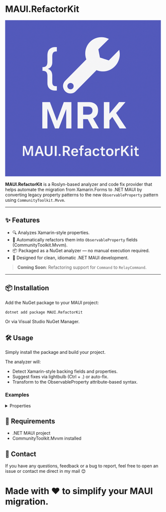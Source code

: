 # MAUI.RefactorKit

![Logo](assets/banner.png)

**MAUI.RefactorKit** is a Roslyn-based analyzer and code fix provider that helps automate the migration from Xamarin.Forms to .NET MAUI by converting legacy property patterns to the new `ObservableProperty` pattern using `CommunityToolkit.Mvvm`.

---

## ✨ Features

- 🔍 Analyzes Xamarin-style properties.
- 🔧 Automatically refactors them into `ObservableProperty` fields (CommunityToolkit.Mvvm).
- 📦 Packaged as a NuGet analyzer — no manual execution required.
- 🧠 Designed for clean, idiomatic .NET MAUI development.

> **Coming Soon**: Refactoring support for `Command` to `RelayCommand`.

---

## 📦 Installation

Add the NuGet package to your MAUI project:

```bash
dotnet add package MAUI.RefactorKit
```
Or via Visual Studio NuGet Manager.

## 🛠 Usage

Simply install the package and build your project.

The analyzer will:

- Detect Xamarin-style backing fields and properties.
- Suggest fixes via lightbulb (Ctrl + .) or auto-fix.
- Transform to the ObservableProperty attribute-based syntax.

### Examples

<details>
    <summary>Properties</summary>

### Before:

```
private string _name;
public string Name
{
    get => _name;
    set
    {
        _name = value;
        OnPropertyChanged(nameof(Name));
    }
}
```

### After:

```
[ObservableProperty]
private string Name;
```

---

### Before:

```
private string _test;
public string Test
{
    get => _test;
    set
    {
        _test = value;
        OnPropertyChanged("CanExecuteCommand");
    }
}
```

### After:

```
[ObservableProperty]
[NotifyPropertyChangedFor(nameof(CanExecuteCommand))]
public partial string Test { get; set; }
```

---

### Before:

```
private string _test1;
public string Test1
{
    get => _test1;
    set
    {
        _test1 = value;
        OnPropertyChanged(nameof(CanExecuteCommand));
    }
}
```

### After:

```
[ObservableProperty]
[NotifyPropertyChangedFor(nameof(CanExecuteCommand))]
public partial string Test1 { get; set; }
```

---

### Before:

```
private bool _canExecuteCommand = false;
public bool CanExecuteCommand
{
    get { return _canExecuteCommand; }
    set { SetProperty(ref _canExecuteCommand, value); }
}
```

### After:

```
ObservableProperty]
public partial bool CanExecuteCommand { get; set; } = false;
```

</details>

## 📌 Requirements

- .NET MAUI project
- CommunityToolkit.Mvvm installed

## 🤝 Contact
If you have any questions, feedback or a bug to report, feel free to open an issue or contact me direct in my mail 😊

# Made with ❤️ to simplify your MAUI migration.